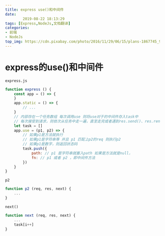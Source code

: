 ```yaml
---
title: express use()和中间件
date: 
        2019-08-22 18:13:29
tags: [Express,NodeJs,文档翻译]
categories: 
- 前端
- NodeJs
top_img: https://cdn.pixabay.com/photo/2016/11/29/06/15/plans-1867745_960_720.jpg
---
```

# express的use()和中间件
`express.js`
```javascript
function express () {
	const app = () => {
	}
	app.static = () => {
		// ...
	}
	// 内部存在一个任务数组 每次调用use 则将use对于的中间件存入task中
	// 每次接受到请求，则依次从任务中走一遍，直至走完或者遇到res.send()、res.render()、res.end()等
	let task = []
	app.use = (p1, p2) => {
		// 如果p1是方法就执行
		// 如果p1是字符串等 并且 p1 匹配上p2的req 则执行p2
		// 如果p1是数字，则返回状态码
		task.push({
			path: // p1 是字符串就塞入path 如果是方法就是null，
			fn: // p1 或者 p2 ，即中间件方法
		})
	}
}
```
`p2`
```javascript
function p2 (req, res, next) {
	...
}
```

`next()`
```javascript
function next (req, res, next) {
	...
	task[i++]
}
```
